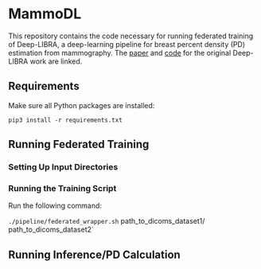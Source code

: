 # MammoDL

This repository contains the code necessary for running federated training of Deep-LIBRA, a deep-learning pipeline for breast percent density (PD) estimation from mammography. The [paper](https://www.sciencedirect.com/science/article/pii/S1361841521001845) and [code](https://github.com/CBICA/Deep-LIBRA) for the original Deep-LIBRA work are linked.

## Requirements

Make sure all Python packages are installed:

`pip3 install -r requirements.txt`

## Running Federated Training

### Setting Up Input Directories

### Running the Training Script

Run the following command:

`./pipeline/federated_wrapper.sh` path_to_dicoms_dataset1/ path_to_dicoms_dataset2`

## Running Inference/PD Calculation
